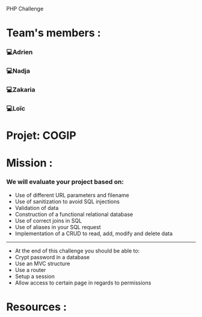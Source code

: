 PHP Challenge

# Team's members :
### 💻Adrien
### 💻Nadja
### 💻Zakaria
### 💻Loïc

# Projet: COGIP

# Mission :
### We will evaluate your project based on:
* Use of different URL parameters and filename
* Use of sanitization to avoid SQL injections
* Validation of data
* Construction of a functional relational database
* Use of correct joins in SQL
* Use of aliases in your SQL request
* Implementation of a CRUD to read, add, modify and delete data
******************************************************
* At the end of this challenge you should be able to:
* Crypt password in a database
* Use an MVC structure
* Use a router
* Setup a session
* Allow access to certain page in regards to permissions


# Resources : 
